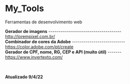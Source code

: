 # My_Tools
Ferramentas de desenvolvimento web


<b>Gerador de imagens</b> ------------------------------------- http://lorempixel.com.br/
<br>
<b>Combinador de cores da Adobe</b> --------------------------- https://color.adobe.com/pt/create
<br>
<b>Gerador de CPF, nome, RG, CEP e API (muito útil)</b> ------- https://www.invertexto.com/






<br><br>
<b>Atualizado 9/4/22</b>
